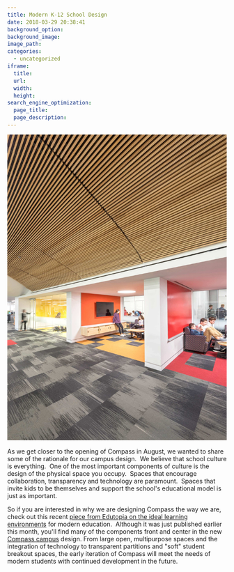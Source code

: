 ```yaml
---
title: Modern K-12 School Design
date: 2018-03-29 20:38:41
background_option: 
background_image: 
image_path:
categories:
  - uncategorized
iframe: 
  title: 
  url:  
  width: 
  height:
search_engine_optimization:
  page_title:
  page_description:
---
```


![](/assets/images/deerfield-hs-pic.jpg)

As we get closer to the opening of Compass in August, we wanted to share some of the rationale for our campus design.&nbsp; We believe that school culture is everything.&nbsp; One of the most important components of culture is the design of the physical space you occupy.&nbsp; Spaces that encourage collaboration, transparency and technology are paramount.&nbsp; Spaces that invite kids to be themselves and support the school's educational model is just as important.

So if you are interested in why we are designing Compass the way we are, check out this recent [piece from Edutopia on the ideal learning environments](https://www.edutopia.org/article/architecture-ideal-learning-environments) for modern education.&nbsp; Although it was just published earlier this month, you'll find many of the components front and center in the new [Compass campus](https://compassfortcollins.org/campus/) design. From large open, multipurpose spaces and the integration of technology to transparent partitions and "soft" student breakout spaces, the early iteration of Compass will meet the needs of modern students with continued development in the future.

&nbsp;